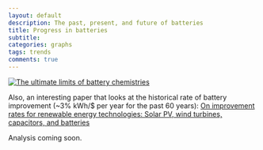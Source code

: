 ```yaml
---
layout: default
description: The past, present, and future of batteries
title: Progress in batteries
subtitle:
categories: graphs
tags: trends
comments: true
---
```


[![The ultimate limits of battery chemistries](http://www.nature.com/polopoly_fs/7.15872.1393944262!/image/batt2.jpg_gen/derivatives/landscape_630/batt2.jpg)](http://www.nature.com/news/the-rechargeable-revolution-a-better-battery-1.14815)

Also, an interesting paper that looks at the historical rate of battery improvement (~3% kWh/$ per year for the past 60 years): [On improvement rates for renewable energy technologies: Solar PV, wind turbines, capacitors, and batteries](https://dx.doi.org/10.1016/j.renene.2014.03.002)

Analysis coming soon.
